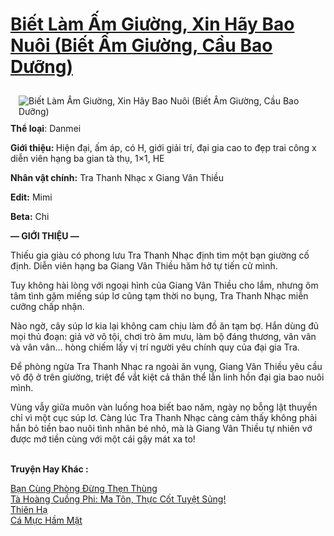 <a href="https://utruyen.com/biet-lam-am-giuong-xin-hay-bao-nuoi-biet-am-giuong-cau-bao-duong/19405/" title="Biết Làm Ấm Giường, Xin Hãy Bao Nuôi (Biết Ấm Giường, Cầu Bao Dưỡng)"><h1>Biết Làm Ấm Giường, Xin Hãy Bao Nuôi (Biết Ấm Giường, Cầu Bao Dưỡng)</h1></a><div style="display:table"><img align="right" style="float: left; padding: 10px;" src="https://utruyen.com/images/story/200x260/biet-lam-am-giuong-xin-hay-bao-nuoi-biet-am-giuong-cau-bao-duong.jpg" alt="Biết Làm Ấm Giường, Xin Hãy Bao Nuôi (Biết Ấm Giường, Cầu Bao Dưỡng)"><b>Thể loại</b>: Danmei<p></p><b>Giới thiệu: </b>Hiện đại, ấm áp, có H, giới giải trí, đại gia cao to đẹp trai công x diễn viên hạng ba gian tà thụ, 1×1, HE<p></p><b>Nhân vật chính:</b> Tra Thanh Nhạc x Giang Vân Thiều<p></p><b>Edit:</b> Mimi<p></p><b>Beta:</b> Chi<p></p><strong>— GIỚI T<strong>HIỆU —</strong></strong><p></p>Thiếu gia giàu có phong lưu Tra Thanh Nhạc định tìm một bạn giường cố định. Diễn viên hạng ba Giang Vân Thiều hăm hở tự tiến cử mình.<p></p>Tuy không hài lòng với ngoại hình của Giang Vân Thiều cho lắm, nhưng ôm tâm tình gặm miếng súp lơ cũng tạm thời no bụng, Tra Thanh Nhạc miễn cưỡng chấp nhận.<p></p>Nào ngờ, cây súp lơ kia lại không cam chịu làm đồ ăn tạm bợ. Hắn dùng đủ mọi thủ đoạn: giả vờ vô tội, chơi trò âm mưu, làm bộ đáng thương, vân vân và vân vân… hòng chiếm lấy vị trí người yêu chính quy của đại gia Tra.<p></p>Để phòng ngừa Tra Thanh Nhạc ra ngoài ăn vụng, Giang Vân Thiều yêu cầu vô độ ở trên giường, triệt để vắt kiệt cả thân thể lẫn linh hồn đại gia bao nuôi mình.<p></p>Vùng vẫy giữa muôn vàn luống hoa biết bao năm, ngày nọ bỗng lật thuyền chỉ vì một cục súp lơ. Càng lúc Tra Thanh Nhạc càng cảm thấy không phải hắn bỏ tiền bao nuôi tình nhân bé nhỏ, mà là Giang Vân Thiều tự nhiên vớ được mớ tiền cùng với một cái gậy mát xa to!</div><p><br><b>Truyện Hay Khác :</b></p><a href="https://utruyen.com/ban-cung-phong-dung-then-thung/19205/" alt="Bạn Cùng Phòng Đừng Thẹn Thùng">Bạn Cùng Phòng Đừng Thẹn Thùng</a><br/><a href="https://truyenngontinhay.wordpress.com/2019/10/03/ta-hoang-cuong-phi-ma-ton-thuc-cot-tuyet-sung/" alt="Tà Hoàng Cuồng Phi: Ma Tôn, Thực Cốt Tuyệt Sủng!">Tà Hoàng Cuồng Phi: Ma Tôn, Thực Cốt Tuyệt Sủng!</a><br/><a href="https://truyenngontinhay.wordpress.com/2019/10/03/thien-ha/" alt="Thiên Hạ">Thiên Hạ</a><br/><a href="https://github.com/quanluxury/truyenhot/tree/master/truyenhay/5678/" alt="Cá Mực Hầm Mật">Cá Mực Hầm Mật</a><br/>